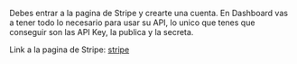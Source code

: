 Debes entrar a la pagina de Stripe y crearte una cuenta. En Dashboard vas a tener todo lo necesario para usar su API, lo unico que tenes que conseguir son las API Key, la publica y la secreta.

Link a la pagina de Stripe:
[stripe](https://stripe.com/es-419-us)
